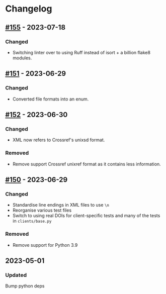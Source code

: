 # Changelog


## [#155](https://github.com/kbase/credit_engine/pull/151) - 2023-07-18

### Changed

- Switching linter over to using Ruff instead of isort + a billion flake8 modules.


## [#151](https://github.com/kbase/credit_engine/pull/151) - 2023-06-29

### Changed

- Converted file formats into an enum.


## [#152](https://github.com/kbase/credit_engine/pull/152) - 2023-06-30

### Changed

- XML now refers to Crossref's unixsd format.

### Removed

- Remove support Crossref unixref format as it contains less information.


## [#150](https://github.com/kbase/credit_engine/pull/150) - 2023-06-29

### Changed

- Standardise line endings in XML files to use `\n`
- Reorganise various test files
- Switch to using real DOIs for client-specific tests and many of the tests in `clients/base.py`

### Removed

- Remove support for Python 3.9


## 2023-05-01

### Updated

Bump python deps
